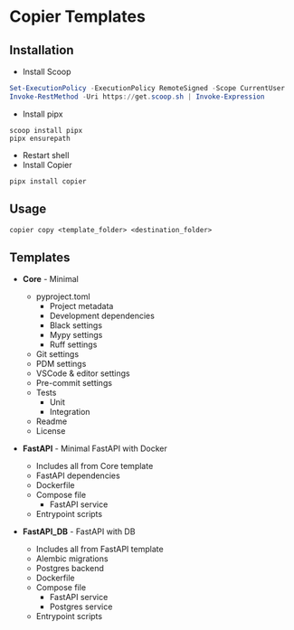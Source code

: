 # Copier Templates
## Installation

- Install Scoop 
```powershell
Set-ExecutionPolicy -ExecutionPolicy RemoteSigned -Scope CurrentUser
Invoke-RestMethod -Uri https://get.scoop.sh | Invoke-Expression
```
- Install pipx
```
scoop install pipx
pipx ensurepath
```

- Restart shell
- Install Copier
```
pipx install copier
```

## Usage
```
copier copy <template_folder> <destination_folder>
```


## Templates
- **Core** - Minimal
    - pyproject.toml
        - Project metadata
        - Development dependencies
        - Black settings
        - Mypy settings
        - Ruff settings
    - Git settings
    - PDM settings
    - VSCode & editor settings
    - Pre-commit settings
    - Tests
        - Unit
        - Integration
    - Readme
    - License

- **FastAPI** - Minimal FastAPI with Docker
    - Includes all from Core template
    - FastAPI dependencies
    - Dockerfile
    - Compose file
        - FastAPI service
    - Entrypoint scripts

- **FastAPI_DB** - FastAPI with DB
    - Includes all from FastAPI template
    - Alembic migrations
    - Postgres backend
    - Dockerfile
    - Compose file
        - FastAPI service
        - Postgres service
    - Entrypoint scripts
  

